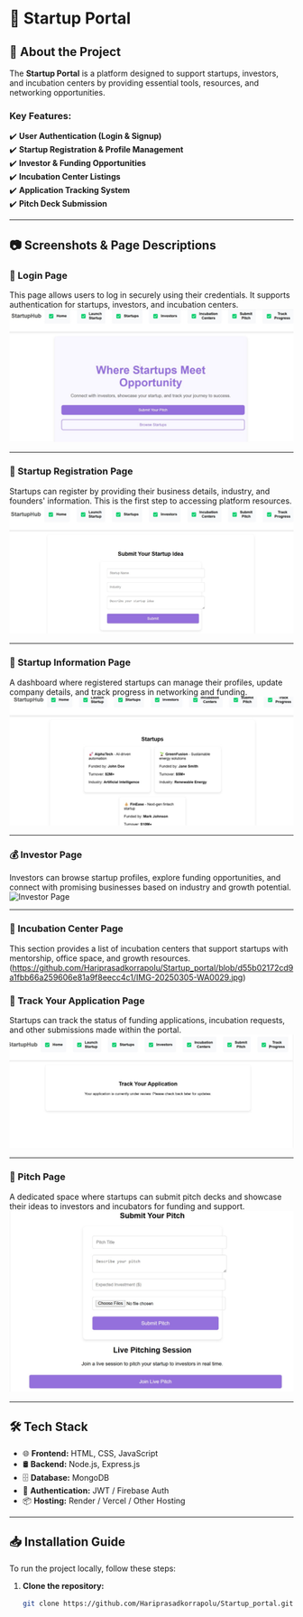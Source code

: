 # 🚀 Startup Portal  

## 🌟 About the Project  
The **Startup Portal** is a platform designed to support startups, investors, and incubation centers by providing essential tools, resources, and networking opportunities.  

### **Key Features:**  
✔️ **User Authentication (Login & Signup)**  
✔️ **Startup Registration & Profile Management**  
✔️ **Investor & Funding Opportunities**  
✔️ **Incubation Center Listings**  
✔️ **Application Tracking System**  
✔️ **Pitch Deck Submission**  

---

## 📷 Screenshots & Page Descriptions  

### 🔑 Login Page  
This page allows users to log in securely using their credentials. It supports authentication for startups, investors, and incubation centers.  
![Login Page](https://github.com/Hariprasadkorrapolu/Startup_portal/blob/d55b02172cd9a1fbb66a259606e81a9f8eecc4c1/IMG-20250305-WA0027.jpg)

---

### 📝 Startup Registration Page  
Startups can register by providing their business details, industry, and founders' information. This is the first step to accessing platform resources.  
![Startup Registration](https://github.com/Hariprasadkorrapolu/Startup_portal/blob/d55b02172cd9a1fbb66a259606e81a9f8eecc4c1/IMG-20250305-WA0031.jpg)

---

### 📄 Startup Information Page  
A dashboard where registered startups can manage their profiles, update company details, and track progress in networking and funding.  
![Startup Info](https://github.com/Hariprasadkorrapolu/Startup_portal/blob/d55b02172cd9a1fbb66a259606e81a9f8eecc4c1/IMG-20250305-WA0030.jpg)

---

### 💰 Investor Page  
Investors can browse startup profiles, explore funding opportunities, and connect with promising businesses based on industry and growth potential.  
![Investor Page]()

---

### 🏢 Incubation Center Page  
This section provides a list of incubation centers that support startups with mentorship, office space, and growth resources.
(https://github.com/Hariprasadkorrapolu/Startup_portal/blob/d55b02172cd9a1fbb66a259606e81a9f8eecc4c1/IMG-20250305-WA0029.jpg)

### 📌 Track Your Application Page  
Startups can track the status of funding applications, incubation requests, and other submissions made within the portal.  
![Track Application](https://github.com/Hariprasadkorrapolu/Startup_portal/blob/d55b02172cd9a1fbb66a259606e81a9f8eecc4c1/IMG-20250305-WA0032.jpg)

---

### 🎤 Pitch Page  
A dedicated space where startups can submit pitch decks and showcase their ideas to investors and incubators for funding and support.  
![Pitch Page](https://github.com/Hariprasadkorrapolu/Startup_portal/blob/d55b02172cd9a1fbb66a259606e81a9f8eecc4c1/IMG-20250305-WA0033.jpg)

---

## 🛠️ Tech Stack  
- 🌐 **Frontend:** HTML, CSS, JavaScript  
- 🛢️ **Backend:** Node.js, Express.js  
- 🗄️ **Database:** MongoDB  
- 🔐 **Authentication:** JWT / Firebase Auth  
- 📦 **Hosting:** Render / Vercel / Other Hosting  

---

## 📥 Installation Guide  
To run the project locally, follow these steps:  

1. **Clone the repository:**  
   ```bash
   git clone https://github.com/Hariprasadkorrapolu/Startup_portal.git

